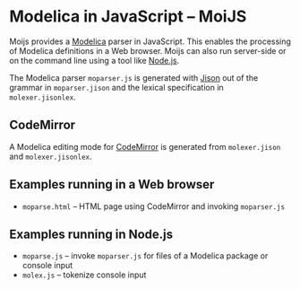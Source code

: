 Modelica in JavaScript &ndash; MoiJS
====================================

Moijs provides a [Modelica](www.Modelica.org) parser in JavaScript. This enables the processing of Modelica definitions in a Web browser. Moijs can also run server-side or on the command line using a tool like [Node.js](nodejs.org).

The Modelica parser `moparser.js` is generated with [Jison](zaach.github.io/jison/) out of the grammar in `moparser.jison` and the lexical specification in `molexer.jisonlex`.

CodeMirror
----------

A Modelica editing mode for [CodeMirror](codemirror.net) is generated from `molexer.jison` and `molexer.jisonlex`.

Examples running in a Web browser
---------------------------------

- `moparse.html` &ndash; HTML page using CodeMirror and invoking `moparser.js`

Examples running in Node.js
---------------------------

- `moparse.js` &ndash; invoke `moparser.js` for files of a Modelica package or console input 
- `molex.js` &ndash; tokenize console input
